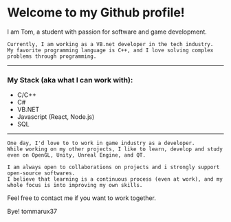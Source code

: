 
Welcome to my Github profile!
===
I am Tom, a student with passion for software and game development.

``` 
Currently, I am working as a VB.net developer in the tech industry.
My favorite programming language is C++, and I love solving complex problems through programming.
```

---
### My Stack (aka what I can work with):
  * C/C++
  * C#
  * VB.NET
  * Javascript (React, Node.js)  
  * SQL
---

``` 
One day, I'd love to to work in game industry as a developer.
While working on my other projects, I like to learn, develop and study even on OpenGL, Unity, Unreal Engine, and QT.

I am always open to collaborations on projects and i strongly support open-source softwares.
I believe that learning is a continuous process (even at work), and my whole focus is into improving my own skills.
```

Feel free to contact me if you want to work together.

Bye!
tommarux37



